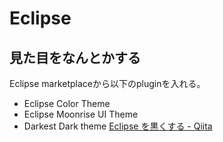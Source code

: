 # Eclipse
## 見た目をなんとかする
Eclipse marketplaceから以下のpluginを入れる。
- Eclipse Color Theme
- Eclipse Moonrise UI Theme
- Darkest Dark theme
[Eclipse を黒くする - Qiita](http://qiita.com/mdstoy/items/e3a3489758b5341b8e62)
